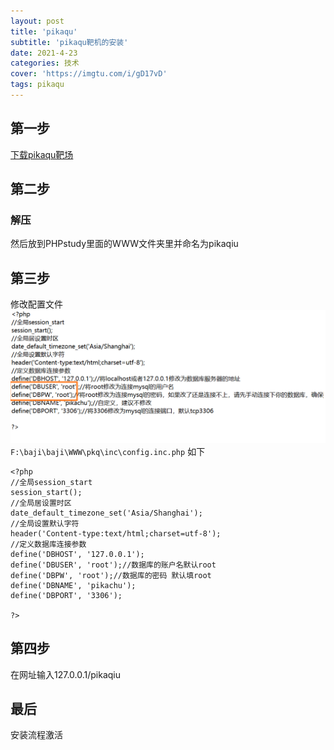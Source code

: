 ```yaml
---
layout: post
title: 'pikaqu'
subtitle: 'pikaqu靶机的安装'
date: 2021-4-23
categories: 技术
cover: 'https://imgtu.com/i/gD17vD'
tags: pikaqu
---
```

## 第一步
[下载pikaqu靶场](https://github.com/zhuifengshaonianhanlu/pikachu)
## 第二步
### 解压
然后放到PHPstudy里面的WWW文件夹里并命名为pikaqiu
## 第三步
修改配置文件
![](https://github.com/zuoer26188/zuoer26188.github.io/blob/main/assets/img/pkq1.png)
```F:\baji\baji\WWW\pkq\inc\config.inc.php```
如下
```
<?php
//全局session_start
session_start();
//全局居设置时区
date_default_timezone_set('Asia/Shanghai');
//全局设置默认字符
header('Content-type:text/html;charset=utf-8');
//定义数据库连接参数
define('DBHOST', '127.0.0.1');
define('DBUSER', 'root');//数据库的账户名默认root
define('DBPW', 'root');//数据库的密码 默认填root
define('DBNAME', 'pikachu');
define('DBPORT', '3306');

?>
```
## 第四步
在网址输入127.0.0.1/pikaqiu
## 最后
安装流程激活
